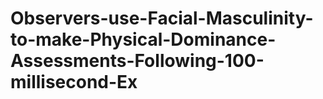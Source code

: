 # Observers-use-Facial-Masculinity-to-make-Physical-Dominance-Assessments-Following-100-millisecond-Ex